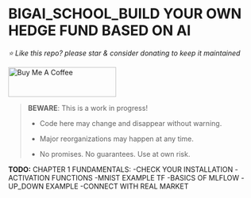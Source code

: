# BIGAI_SCHOOL_BUILD YOUR OWN HEDGE FUND BASED ON AI

*⭐️ Like this repo? please star & consider donating to keep it maintained*

<a href="https://www.buymeacoffee.com/aleksanderu" target="_blank"><img src="https://cdn.buymeacoffee.com/buttons/v2/default-yellow.png" alt="Buy Me A Coffee" style="height: 60px !important;width: 217px !important;" ></a>



> **BEWARE**: This is a work in progress!
>
> * Code here may change and disappear without warning.
>
> * Major reorganizations may happen at any time.
>
> * No promises. No guarantees. Use at own risk.

**TODO:**
CHAPTER 1 FUNDAMENTALS:
-CHECK YOUR INSTALLATION
-ACTIVATION FUNCTIONS
-MNIST EXAMPLE TF
-BASICS OF MLFLOW
-UP_DOWN EXAMPLE
-CONNECT WITH REAL MARKET










